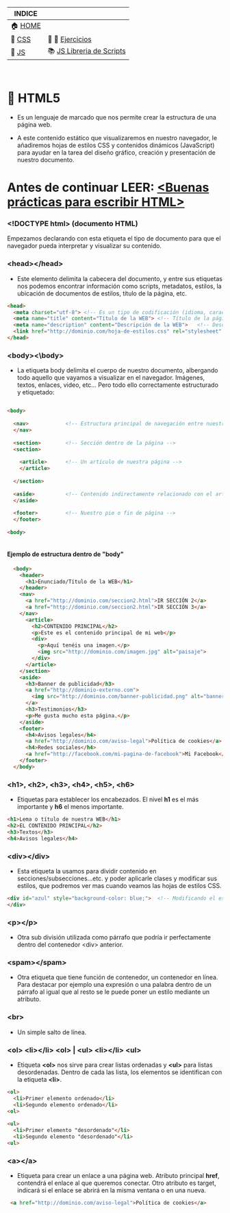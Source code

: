 | INDICE |  |
| ------------- | ------------- |
| :house:  [HOME](/README.md)     |  |
| 📕  [CSS](/documentation/css.md)  | :pencil: 📐 [Ejercicios](/tests/exercices.md) |
| 📕  [JS](/documentation/js.md)  | :books: [JS Libreria de Scripts](/scripts_library/scripts.md)  |

&nbsp; 
&nbsp; 
# 📕 HTML5

+ Es un lenguaje de marcado que nos permite crear la estructura de una página web.

+ A este contenido estático que visualizaremos en nuestro navegador, le añadiremos hojas de estilos CSS y contenidos dinámicos (JavaScript) para ayudar en la tarea del diseño gráfico, creación y presentación de nuestro documento. 
&nbsp; 

# Antes de continuar LEER: [<Buenas prácticas para escribir HTML>](rules.md)

### \<!DOCTYPE html>  (documento HTML)

Empezamos declarando con esta etiqueta el tipo de documento para que el navegador pueda interpretar y visualizar su contenido.

### \<head>\</head>
+ Este elemento delimita la cabecera del documento, y entre sus etiquetas nos podemos encontrar información como scripts, metadatos, estilos, la ubicación de documentos de estilos, título de la página, etc.
```html
<head>
  <meta charset="utf-8"> <!-- Es un tipo de codificación (idioma, caracteres...) -->
  <meta name="title" content="Título de la WEB"> <!-- Título de la página -->
  <meta name="description" content="Descripción de la WEB">   <!-- Descripción de la página --> 
  <link href="http://dominio.com/hoja-de-estilos.css" rel="stylesheet" type="text/css"/> <!-- Ubicación de hoja de la estilos CSS -->
</head>
```



### \<body>\<\body>
+ La etiqueta body delimita el cuerpo de nuestro documento, albergando todo aquello que vayamos a visualizar en el navegador. Imágenes, textos, enlaces, video, etc…
Pero todo ello correctamente estructurado y etiquetado:
```html

<body>
  
  <nav>            <!-- Estructura principal de navegación entre nuestras páginas -->
  </nav>
    
  <section>        <!-- Sección dentro de la página -->
  <section> 
    
    <article>      <!-- Un artículo de nuestra página -->
    </article>
    
  </section>
    
  <aside>          <!-- Contenido indirectamente relacionado con el artículo de nuestra página -->
  </aside>
    
  <footer>         <!-- Nuestro pie o fin de página -->
  </footer>
    
<body>
  
```
#### Ejemplo de estructura dentro de "body"
```html
  <body>
    <header>
      <h1>Enunciado/Título de la WEB</h1>      
    </header>    
    <nav> 
      <a href="http://dominio.com/seccion2.html">IR SECCIÓN 2</a>
      <a href="http://dominio.com/seccion2.html">IR SECCIÓN 3</a>
    </nav>      
      <article> 
        <h2>CONTENIDO PRINCIPAL</h2>
        <p>Este es el contenido principal de mi web</p>
        <div>
          <p>Aquí tenéis una imagen.</p>
          <img src="http://dominio.com/imagen.jpg" alt="paisaje">          
        </div>
      </article>      
    </section>
    <aside>  
      <h3>Banner de publicidad</h3>
      <a href="http://dominio-externo.com">
        <img src="http://dominio.com/banner-publicidad.png" alt="banner de publicidad">
      </a>
      <h3>Testimonios</h3>
      <p>Me gusta mucho esta página.</p>
    </aside>
    <footer>
      <h4>Avisos legales</h4>
      <a href="http://dominio.com/aviso-legal">Política de cookies</a>
      <h4>Redes sociales</h4>
      <a href="http://facebook.com/mi-pagina-de-facebook">Mi Facebook</a>
    </footer>
  </body>  

```

### \<h1>, \<h2>, \<h3>, \<h4>, \<h5>, \<h6>
+ Etiquetas para establecer los encabezados. El nivel **h1** es el más importante y **h6** el menos importante.
```html
<h1>Lema o título de nuestra WEB</h1>
<h2>EL CONTENIDO PRINCIPAL</h2>
<h3>Textos</h3>
<h4>Avisos legales</h4>
```

### \<div>\</div>
+ Esta etiqueta la usamos para dividir contenido en secciones/subsecciones...etc. y poder aplicarle clases y modificar sus estilos, que podremos ver mas cuando veamos las hojas de estilos CSS.
```html
<div id="azul" style="background-color: blue;">  <!-- Modificando el estilo con el correspondiente CSS -->
</div>
```
### \<p>\</p>
+ Otra sub división utilizada como párrafo que podría ir perfectamente dentro del contenedor \<div> anterior.

### \<spam>\</spam>
+ Otra etiqueta que tiene función de contenedor, un contenedor en línea. Para destacar por ejemplo una expresión o una palabra dentro de un párrafo al igual que al resto se le puede poner un estilo mediante un atributo. 

### \<br>
+ Un simple salto de línea.

### \<ol>  \<li>\</li> \<ol> | \<ul> \<li>\</li> \<ul>
+ Etiqueta **\<ol>** nos sirve para crear listas ordenadas y **\<ul>** para listas desordenadas. Dentro de cada las lista, los elementos se identifican con la etiqueta **\<li>**.
```html
<ol>
  <li>Primer elemento ordenado</li>
  <li>Segundo elemento ordenado</li>
<ol>
  
<ul>
  <li>Primer elemento "desordenado"</li>
  <li>Segundo elemento "desordenado"</li>
<ul>
```

### \<a>\</a>
+ Etiqueta para crear un enlace a una página web. Atributo principal **href**, contendrá el enlace al que queremos conectar. Otro atributo es target, indicará si el enlace se abrirá en la misma ventana o en una nueva.
```html
 <a href="http://dominio.com/aviso-legal">Política de cookies</a>
```

